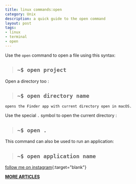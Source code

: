 ```yaml
---
title: linux commands:open
category: Unix
description: a quick guide to the open command 
layout: post
tags:
- linux
- terminal
- open
---
```



Use the `open` command to open a file using this syntax:

> ## `~$ open project `

Open a directory too :

> ## `~$ open directory name `

`opens the Finder app with current directory open in macOS.`

Use the special `.` symbol to open the current directory :

> ## `~$ open .`

This command can also be used to run an application:

> ## `~$ open application name`







[follow me on instagram](https://instagram.com/devmuangi){:target="blank"}


[**MORE ARTICLES**](/blog)


